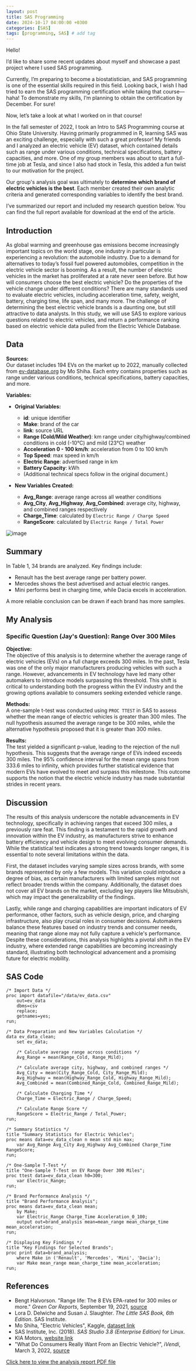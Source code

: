 ```yaml
---
layout: post
title: SAS Programming
date: 2024-10-17 04:00:00 +0300
categories: [SAS]
tags: [programming, SAS] # add tag
---
```



Hello!

I’d like to share some recent updates about myself and showcase a past project where I used SAS programming.

Currently, I’m preparing to become a biostatistician, and SAS programming is one of the essential skills required in this field. Looking back, I wish I had tried to earn the SAS programming certification while taking that course—haha! To demonstrate my skills, I’m planning to obtain the certification by December. For sure!

Now, let’s take a look at what I worked on in that course!

In the fall semester of 2022, I took an Intro to SAS Programming course at Ohio State University. Having primarily programmed in R, learning SAS was an exciting challenge, especially with such a great professor! My friends and I analyzed an electric vehicle (EV) dataset, which contained details such as range under various conditions, technical specifications, battery capacities, and more. One of my group members was about to start a full-time job at Tesla, and since I also had stock in Tesla, this added a fun twist to our motivation for the project.

Our group's analysis goal was ultimately to **determine which brand of electric vehicles is the best**. Each member created their own analytic criteria and generated corresponding variables to identify the best brand.

I’ve summarized our report and included my research question below. You can find the full report available for download at the end of the article.


## Introduction
As global warming and greenhouse gas emissions become increasingly important topics on the world stage, one industry in particular is experiencing a revolution: the automobile industry. Due to a demand for alternatives to today’s fossil fuel powered automobiles, competition in the electric vehicle sector is booming. As a result, the number of electric vehicles in the market has proliferated at a rate never seen before. But how will consumers choose the best electric vehicle? Do the properties of the vehicle change under different conditions? There are many standards used to evaluate electric vehicles, including acceleration time, safety, weight, battery, charging time, life span, and many more. The challenge of determining the best electric vehicle brands is a daunting one, but still attractive to data analysts. In this study, we will use SAS to explore various questions related to electric vehicles, and return a performance ranking based on electric vehicle data pulled from the Electric Vehicle Database.

## Data
**Sources:**  
Our dataset includes 194 EVs on the market up to 2022, manually collected from [ev-database.org](https://ev-database.org) by Mo Shiha. Each entry contains properties such as range under various conditions, technical specifications, battery capacities, and more.

**Variables:**
- **Original Variables:**  
  - **id**: unique identifier  
  - **Make**: brand of the car  
  - **link**: source URL  
  - **Range (Cold/Mild Weather)**: km range under city/highway/combined conditions in cold (-10°C) and mild (23°C) weather  
  - **Acceleration 0 - 100 km/h**: acceleration from 0 to 100 km/h  
  - **Top Speed**: max speed in km/h  
  - **Electric Range**: advertised range in km  
  - **Battery Capacity**: kWh  
  - (Additional technical specs follow in the original document.)

- **New Variables Created:**  
  - **Avg_Range**: average range across all weather conditions  
  - **Avg_City**, **Avg_Highway**, **Avg_Combined**: average city, highway, and combined ranges respectively  
  - **Charge_Time**: calculated by `Electric Range / Charge Speed`  
  - **RangeScore**: calculated by `Electric Range / Total Power`

![image](https://1drv.ms/i/c/de797db04860adb9/IQTmfKTQImVtQow66ZaGdnEDAdr-BuIvi5ln0ghs5ZFKyww?width=1024&height=1758)

## Summary
In Table 1, 34 brands are analyzed. Key findings include:
- Renault has the best average range per battery power.
- Mercedes shows the best advertised and actual electric ranges.
- Mini performs best in charging time, while Dacia excels in acceleration.
  
A more reliable conclusion can be drawn if each brand has more samples.


## My Analysis
### Specific Question (Jay's Question): Range Over 300 Miles

**Objective:**  
The objective of this analysis is to determine whether the average range of electric vehicles (EVs) on a full charge exceeds 300 miles. In the past, Tesla was one of the only major manufacturers producing vehicles with such a range. However, advancements in EV technology have led many other automakers to introduce models surpassing this threshold. This shift is critical to understanding both the progress within the EV industry and the growing options available to consumers seeking extended vehicle range.

**Methods:**  
A one-sample t-test was conducted using `PROC TTEST` in SAS to assess whether the mean range of electric vehicles is greater than 300 miles. The null hypothesis assumed the average range to be 300 miles, while the alternative hypothesis proposed that it is greater than 300 miles.

**Results:**  
The test yielded a significant p-value, leading to the rejection of the null hypothesis. This suggests that the average range of EVs indeed exceeds 300 miles. The 95% confidence interval for the mean range spans from 333.6 miles to infinity, which provides further statistical evidence that modern EVs have evolved to meet and surpass this milestone. This outcome supports the notion that the electric vehicle industry has made substantial strides in recent years.

## Discussion
The results of this analysis underscore the notable advancements in EV technology, specifically in achieving ranges that exceed 300 miles, a previously rare feat. This finding is a testament to the rapid growth and innovation within the EV industry, as manufacturers strive to enhance battery efficiency and vehicle design to meet evolving consumer demands. While the statistical test indicates a strong trend towards longer ranges, it is essential to note several limitations within the data.

First, the dataset includes varying sample sizes across brands, with some brands represented by only a few models. This variation could introduce a degree of bias, as certain manufacturers with limited samples might not reflect broader trends within the company. Additionally, the dataset does not cover all EV brands on the market, excluding key players like Mitsubishi, which may impact the generalizability of the findings. 

Lastly, while range and charging capabilities are important indicators of EV performance, other factors, such as vehicle design, price, and charging infrastructure, also play crucial roles in consumer decisions. Automakers balance these features based on industry trends and consumer needs, meaning that range alone may not fully capture a vehicle's performance. Despite these considerations, this analysis highlights a pivotal shift in the EV industry, where extended range capabilities are becoming increasingly standard, illustrating both technological advancement and a promising future for electric mobility.

## SAS Code
```sas
/* Import Data */
proc import datafile="/data/ev_data.csv" 
    out=ev_data 
    dbms=csv 
    replace;
    getnames=yes;
run;

/* Data Preparation and New Variables Calculation */
data ev_data_clean;
    set ev_data;

    /* Calculate average range across conditions */
    Avg_Range = mean(Range_Cold, Range_Mild);

    /* Calculate average city, highway, and combined ranges */
    Avg_City = mean(City_Range_Cold, City_Range_Mild);
    Avg_Highway = mean(Highway_Range_Cold, Highway_Range_Mild);
    Avg_Combined = mean(Combined_Range_Cold, Combined_Range_Mild);

    /* Calculate Charging Time */
    Charge_Time = Electric_Range / Charge_Speed;

    /* Calculate Range Score */
    RangeScore = Electric_Range / Total_Power;
run;

/* Summary Statistics */
title "Summary Statistics for Electric Vehicles";
proc means data=ev_data_clean n mean std min max;
    var Avg_Range Avg_City Avg_Highway Avg_Combined Charge_Time RangeScore;
run;

/* One-Sample T-Test */
title "One-Sample T-Test on EV Range Over 300 Miles";
proc ttest data=ev_data_clean h0=300;
    var Electric_Range;
run;

/* Brand Performance Analysis */
title "Brand Performance Analysis";
proc means data=ev_data_clean mean;
    by Make;
    var Electric_Range Charge_Time Acceleration_0_100;
    output out=brand_analysis mean=mean_range mean_charge_time mean_acceleration;
run;

/* Displaying Key Findings */
title "Key Findings for Selected Brands";
proc print data=brand_analysis;
    where Make in ('Renault', 'Mercedes', 'Mini', 'Dacia');
    var Make mean_range mean_charge_time mean_acceleration;
run;

```

## References
- Bengt Halvorson. "Range life: The 8 EVs EPA-rated for 300 miles or more." *Green Car Reports*, September 19, 2021, [source](https://www.greencarreports.com/news/1133620_range-life-the-8-evs-epa-rated-for-300-miles-or-more)
- Lora D. Delwiche and Susan J. Slaughter. *The Little SAS Book, 6th Edition*. SAS Institute.
- Mo Shiha, "Electric Vehicles", Kaggle, [dataset link](https://www.kaggle.com/datasets/mohamedalishiha/electric-vehicles?resource=download)
- SAS Institute, Inc. (2018). *SAS Studio 3.8 (Enterprise Edition)* for Linux.
- KIA Motors, [website link](https://www.kia.com/kr/vehicles/kia-ev/vehicles)
- "What Do Consumers Really Want From an Electric Vehicle?", *iVendi*, March 3, 2022, [source](https://www.ivendi.com/news/what-do-consumers-really-want-from-an-electric-vehicle)



[Click here to view the analysis report PDF file](./pdf/Group_FinalReport_14.pdf)

